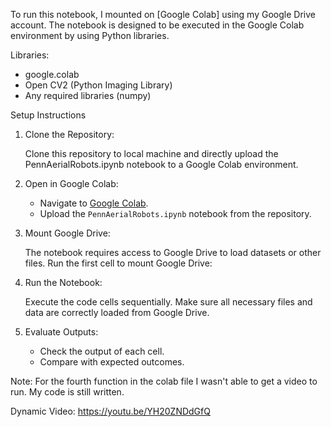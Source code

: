 To run this notebook, I mounted on [Google Colab] using my Google Drive account. The notebook is designed to be executed in the Google Colab environment by using Python libraries.

Libraries:
- google.colab
- Open CV2 (Python Imaging Library)
- Any required libraries (numpy)

Setup Instructions

1. Clone the Repository:

   Clone this repository to local machine and directly upload the PennAerialRobots.ipynb notebook to a Google Colab environment.

2. Open in Google Colab:

   - Navigate to [Google Colab](https://colab.research.google.com/).
   - Upload the `PennAerialRobots.ipynb` notebook from the repository.

3. Mount Google Drive:

   The notebook requires access to Google Drive to load datasets or other files. Run the first cell to mount Google Drive:

4. Run the Notebook:

   Execute the code cells sequentially. Make sure all necessary files and data are correctly loaded from  Google Drive.

5. Evaluate Outputs:

   - Check the output of each cell.
   - Compare with expected outcomes.


Note: For the fourth function in the colab file I wasn't able to get a video to run. My code is still written. 

Dynamic Video: https://youtu.be/YH20ZNDdGfQ